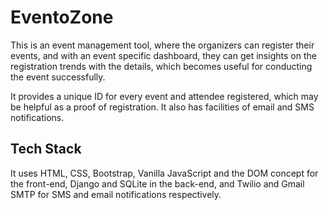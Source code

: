 # EventoZone
This is an event management tool, where the organizers can register their events, and with an event specific dashboard, they can get insights on the registration trends with the details, which becomes useful for conducting the event successfully.

It provides a unique ID for every event and attendee registered, which may be helpful as a proof of registration. It also has facilities of email and SMS notifications.

## Tech Stack
It uses HTML, CSS, Bootstrap, Vanilla JavaScript and the DOM concept for the front-end, Django and SQLite in the back-end, and Twilio and Gmail SMTP for SMS and email notifications respectively.
